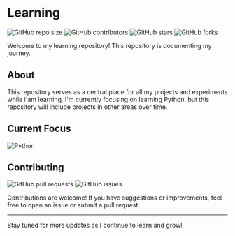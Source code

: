 # Learning

![GitHub repo size](https://img.shields.io/github/repo-size/northernium/learning) ![GitHub contributors](https://img.shields.io/github/contributors/northernium/learning) ![GitHub stars](https://img.shields.io/github/stars/northernium/learning?style=social) ![GitHub forks](https://img.shields.io/github/forks/northernium/learning?style=social)

Welcome to my learning repository! This repository is documenting my journey.

## About

This repository serves as a central place for all my projects and experiments while i'am learning. I'm currently focusing on learning Python, but this repository will include projects in other areas over time.

## Current Focus

![Python](https://img.shields.io/badge/Python-3.9-blue?logo=python&logoColor=white)

## Contributing

![GitHub pull requests](https://img.shields.io/github/issues-pr/northernium/learning) ![GitHub issues](https://img.shields.io/github/issues/northernium/learning)

Contributions are welcome! If you have suggestions or improvements, feel free to open an issue or submit a pull request.

---

Stay tuned for more updates as I continue to learn and grow!
